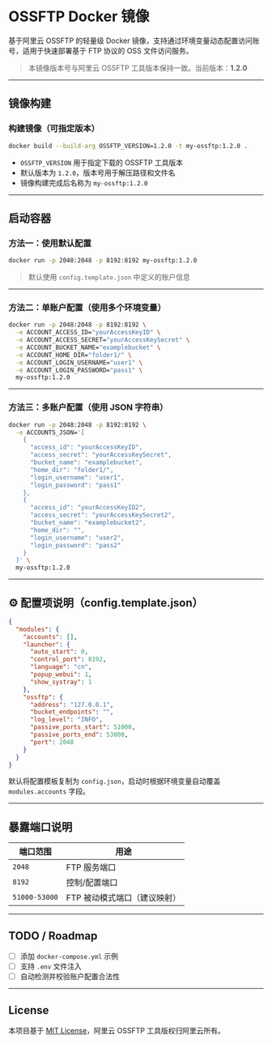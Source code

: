 # OSSFTP Docker 镜像

基于阿里云 OSSFTP 的轻量级 Docker 镜像，支持通过环境变量动态配置访问账号，适用于快速部署基于 FTP 协议的 OSS 文件访问服务。

> 本镜像版本号与阿里云 OSSFTP 工具版本保持一致。当前版本：**1.2.0**

---

## 镜像构建

### 构建镜像（可指定版本）

```bash
docker build --build-arg OSSFTP_VERSION=1.2.0 -t my-ossftp:1.2.0 .
````

* `OSSFTP_VERSION` 用于指定下载的 OSSFTP 工具版本
* 默认版本为 `1.2.0`，版本号用于解压路径和文件名
* 镜像构建完成后名称为 `my-ossftp:1.2.0`

---

## 启动容器

### 方法一：使用默认配置

```bash
docker run -p 2048:2048 -p 8192:8192 my-ossftp:1.2.0
```

> 默认使用 `config.template.json` 中定义的账户信息

---

### 方法二：单账户配置（使用多个环境变量）

```bash
docker run -p 2048:2048 -p 8192:8192 \
  -e ACCOUNT_ACCESS_ID="yourAccessKeyID" \
  -e ACCOUNT_ACCESS_SECRET="yourAccessKeySecret" \
  -e ACCOUNT_BUCKET_NAME="examplebucket" \
  -e ACCOUNT_HOME_DIR="folder1/" \
  -e ACCOUNT_LOGIN_USERNAME="user1" \
  -e ACCOUNT_LOGIN_PASSWORD="pass1" \
  my-ossftp:1.2.0
```

---

### 方法三：多账户配置（使用 JSON 字符串）

```bash
docker run -p 2048:2048 -p 8192:8192 \
  -e ACCOUNTS_JSON='[
    {
      "access_id": "yourAccessKeyID",
      "access_secret": "yourAccessKeySecret",
      "bucket_name": "examplebucket",
      "home_dir": "folder1/",
      "login_username": "user1",
      "login_password": "pass1"
    },
    {
      "access_id": "yourAccessKeyID2",
      "access_secret": "yourAccessKeySecret2",
      "bucket_name": "examplebucket2",
      "home_dir": "",
      "login_username": "user2",
      "login_password": "pass2"
    }
  ]' \
  my-ossftp:1.2.0
```

---

## ⚙️ 配置项说明（config.template.json）

```json
{
  "modules": {
    "accounts": [],
    "launcher": {
      "auto_start": 0,
      "control_port": 8192,
      "language": "cn",
      "popup_webui": 1,
      "show_systray": 1
    },
    "ossftp": {
      "address": "127.0.0.1",
      "bucket_endpoints": "",
      "log_level": "INFO",
      "passive_ports_start": 51000,
      "passive_ports_end": 53000,
      "port": 2048
    }
  }
}
```

默认将配置模板复制为 `config.json`，启动时根据环境变量自动覆盖 `modules.accounts` 字段。

---

## 暴露端口说明

| 端口范围          | 用途               |
| ------------- | ---------------- |
| `2048`        | FTP 服务端口         |
| `8192`        | 控制/配置端口          |
| `51000-53000` | FTP 被动模式端口（建议映射） |

---

## TODO / Roadmap

* [ ] 添加 `docker-compose.yml` 示例
* [ ] 支持 `.env` 文件注入
* [ ] 自动检测并校验账户配置合法性

---

## License

本项目基于 [MIT License](LICENSE)，阿里云 OSSFTP 工具版权归阿里云所有。

